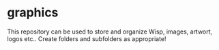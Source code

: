 # graphics

This repository can be used to store and organize Wisp, images, artwort, logos etc.. Create folders and subfolders as appropriate!
